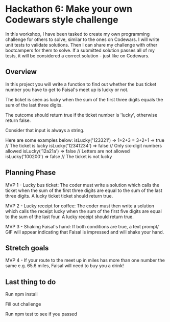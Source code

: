 # Hackathon 6: Make your own Codewars style challenge

In this workshop, I have been tasked to create my own programming challenge for others to solve, similar to the ones on Codewars. I will write unit tests to validate solutions. Then I can share my challenge with other bootcampers for them to solve. If a submitted solution passes all of my tests, it will be considered a correct solution - just like on Codewars.

## Overview

In this project you will write a function to find out whether the bus ticket number you have to get to Faisal's meet up is lucky or not.

The ticket is seen as lucky when the sum of the first three digits equals the sum of the last three digits.

The outcome should return true if the ticket number is 'lucky', otherwise return false.

Consider that input is always a string.

Here are some examples below:
isLucky('123321') => 1+2+3 = 3+2+1 => true // The ticket is lucky
isLucky('12341234') => false // Only six-digit numbers allowed
isLucky('12a21a') => false // Letters are not allowed
isLucky('100200') => false // The ticket is not lucky

## Planning Phase

MVP 1 - Lucky bus ticket:
The coder must write a solution which calls the ticket when the sum of the first three digits are equal to the sum of the last three digits. A lucky ticket ticket should return true.

MVP 2 - Lucky receipt for coffee:
The coder must then write a solution which calls the receipt lucky when the sum of the first five digits are equal to the sum of the last four. A lucky receipt should return true.

MVP 3 - Shaking Faisal's hand:
If both conditions are true, a text prompt/ GIF will appear indicating that Faisal is impressed and will shake your hand.

## Stretch goals

MVP 4 - If your route to the meet up in miles has more than one number the same e.g. 65.6 miles, Faisal will need to buy you a drink!

## Last thing to do

Run npm install

Fill out challenge

Run npm test to see if you passed
